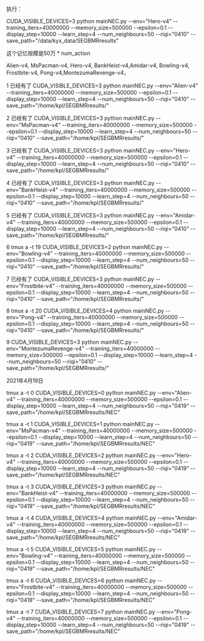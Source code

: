 
执行：

CUDA_VISIBLE_DEVICES=3 python mainNEC.py --env="Hero-v4" --training_iters=40000000 --memory_size=500000  --epsilon=0.1  --display_step=10000 --learn_step=4 --num_neighbours=50 --riqi="0410" --save_path="/data/kyx_data/SEGBMRresults"

这个记忆规模是50万 * num_action

Alien-v4, MsPacman-v4, Hero-v4, BankHeist-v4,Amidar-v4, Bowling-v4, Frostbite-v4, Pong-v4,MontezumaRevenge-v4，

1 已经有了
CUDA_VISIBLE_DEVICES=3 python mainNEC.py --env="Alien-v4" --training_iters=40000000 --memory_size=500000  --epsilon=0.1  --display_step=10000 --learn_step=4 --num_neighbours=50 --riqi="0410" --save_path="/home/kpl/SEGBMRresults/"

2 已经有了
CUDA_VISIBLE_DEVICES=3 python mainNEC.py --env="MsPacman-v4" --training_iters=40000000 --memory_size=500000  --epsilon=0.1  --display_step=10000 --learn_step=4 --num_neighbours=50 --riqi="0410" --save_path="/home/kpl/SEGBMRresults/"

3 已经有了
CUDA_VISIBLE_DEVICES=3 python mainNEC.py --env="Hero-v4" --training_iters=40000000 --memory_size=500000  --epsilon=0.1  --display_step=10000 --learn_step=4 --num_neighbours=50 --riqi="0410" --save_path="/home/kpl/SEGBMRresults/"

4 已经有了
CUDA_VISIBLE_DEVICES=3 python mainNEC.py --env="BankHeist-v4" --training_iters=40000000 --memory_size=500000  --epsilon=0.1  --display_step=10000 --learn_step=4 --num_neighbours=50 --riqi="0410" --save_path="/home/kpl/SEGBMRresults/"

5 已经有了
CUDA_VISIBLE_DEVICES=3 python mainNEC.py --env="Amidar-v4" --training_iters=40000000 --memory_size=500000  --epsilon=0.1  --display_step=10000 --learn_step=4 --num_neighbours=50 --riqi="0410" --save_path="/home/kpl/SEGBMRresults/"

6  tmux a -t 19
CUDA_VISIBLE_DEVICES=2 python mainNEC.py --env="Bowling-v4" --training_iters=40000000 --memory_size=500000  --epsilon=0.1  --display_step=10000 --learn_step=4 --num_neighbours=50 --riqi="0410" --save_path="/home/kpl/SEGBMRresults/"

7 已经有了
CUDA_VISIBLE_DEVICES=3 python mainNEC.py --env="Frostbite-v4" --training_iters=40000000 --memory_size=500000  --epsilon=0.1  --display_step=10000 --learn_step=4 --num_neighbours=50 --riqi="0410" --save_path="/home/kpl/SEGBMRresults/"

8 tmux a -t 20 
CUDA_VISIBLE_DEVICES=4 python mainNEC.py --env="Pong-v4" --training_iters=40000000 --memory_size=500000  --epsilon=0.1  --display_step=10000 --learn_step=4 --num_neighbours=50 --riqi="0410" --save_path="/home/kpl/SEGBMRresults/"

9
CUDA_VISIBLE_DEVICES=3 python mainNEC.py --env="MontezumaRevenge-v4" --training_iters=40000000 --memory_size=500000  --epsilon=0.1  --display_step=10000 --learn_step=4 --num_neighbours=50 --riqi="0410" --save_path="/home/kpl/SEGBMRresults/"


2021年4月19日

tmux a -t 0
CUDA_VISIBLE_DEVICES=0 python mainNEC.py --env="Alien-v4" --training_iters=40000000 --memory_size=500000  --epsilon=0.1  --display_step=10000 --learn_step=4 --num_neighbours=50 --riqi="0419" --save_path="/home/kpl/SEGBMRresults/NEC"

tmux a -t 1
CUDA_VISIBLE_DEVICES=1 python mainNEC.py --env="MsPacman-v4" --training_iters=40000000 --memory_size=500000  --epsilon=0.1  --display_step=10000 --learn_step=4 --num_neighbours=50 --riqi="0419" --save_path="/home/kpl/SEGBMRresults/NEC"

tmux a -t 2
CUDA_VISIBLE_DEVICES=2 python mainNEC.py --env="Hero-v4" --training_iters=40000000 --memory_size=500000  --epsilon=0.1  --display_step=10000 --learn_step=4 --num_neighbours=50 --riqi="0419" --save_path="/home/kpl/SEGBMRresults/NEC"

tmux a -t 3
CUDA_VISIBLE_DEVICES=3 python mainNEC.py --env="BankHeist-v4" --training_iters=40000000 --memory_size=500000  --epsilon=0.1  --display_step=10000 --learn_step=4 --num_neighbours=50 --riqi="0419" --save_path="/home/kpl/SEGBMRresults/NEC"

tmux a -t 4
CUDA_VISIBLE_DEVICES=4 python mainNEC.py --env="Amidar-v4" --training_iters=40000000 --memory_size=500000  --epsilon=0.1  --display_step=10000 --learn_step=4 --num_neighbours=50 --riqi="0419" --save_path="/home/kpl/SEGBMRresults/NEC"

tmux a -t 5
CUDA_VISIBLE_DEVICES=5 python mainNEC.py --env="Bowling-v4" --training_iters=40000000 --memory_size=500000  --epsilon=0.1  --display_step=10000 --learn_step=4 --num_neighbours=50 --riqi="0419" --save_path="/home/kpl/SEGBMRresults/NEC"

tmux a -t 6
CUDA_VISIBLE_DEVICES=6 python mainNEC.py --env="Frostbite-v4" --training_iters=40000000 --memory_size=500000  --epsilon=0.1  --display_step=10000 --learn_step=4 --num_neighbours=50 --riqi="0419" --save_path="/home/kpl/SEGBMRresults/NEC"

tmux a -t 7
CUDA_VISIBLE_DEVICES=7 python mainNEC.py --env="Pong-v4" --training_iters=40000000 --memory_size=500000  --epsilon=0.1  --display_step=10000 --learn_step=4 --num_neighbours=50 --riqi="0419" --save_path="/home/kpl/SEGBMRresults/NEC"